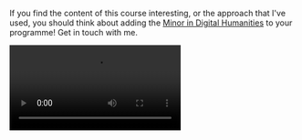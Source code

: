 If you find the content of this course interesting, or the approach that I've used, you should think about adding the [Minor in Digital Humanities](https://carleton.ca/dighum/minor-in-digital-humanities/) to your programme! Get in touch with me.


<video controls>
<source id="mp4" src="https://www.youtube.com/watch?v=Yf_SVyO5av4" type="video/mp4" >
</video>
